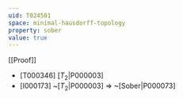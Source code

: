 ```yaml
---
uid: T024501
space: minimal-hausdorff-topology
property: sober
value: true
---
```

[[Proof]]

* [T000346] [$T_2$|P000003]
* [I000173] ~[$T_2$|P000003] => ~[Sober|P000073]

